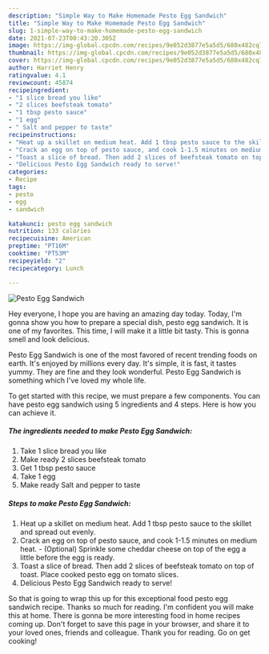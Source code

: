 ```yaml
---
description: "Simple Way to Make Homemade Pesto Egg Sandwich"
title: "Simple Way to Make Homemade Pesto Egg Sandwich"
slug: 1-simple-way-to-make-homemade-pesto-egg-sandwich
date: 2021-07-23T00:43:20.305Z
image: https://img-global.cpcdn.com/recipes/9e052d3877e5a5d5/680x482cq70/pesto-egg-sandwich-recipe-main-photo.jpg
thumbnail: https://img-global.cpcdn.com/recipes/9e052d3877e5a5d5/680x482cq70/pesto-egg-sandwich-recipe-main-photo.jpg
cover: https://img-global.cpcdn.com/recipes/9e052d3877e5a5d5/680x482cq70/pesto-egg-sandwich-recipe-main-photo.jpg
author: Harriet Henry
ratingvalue: 4.1
reviewcount: 45874
recipeingredient:
- "1 slice bread you like"
- "2 slices beefsteak tomato"
- "1 tbsp pesto sauce"
- "1 egg"
- " Salt and pepper to taste"
recipeinstructions:
- "Heat up a skillet on medium heat. Add 1 tbsp pesto sauce to the skillet and spread out evenly."
- "Crack an egg on top of pesto sauce, and cook 1-1.5 minutes on medium heat. (Optional) Sprinkle some cheddar cheese on top of the egg a little before the egg is ready."
- "Toast a slice of bread. Then add 2 slices of beefsteak tomato on top of toast. Place cooked pesto egg on tomato slices."
- "Delicious Pesto Egg Sandwich ready to serve!"
categories:
- Recipe
tags:
- pesto
- egg
- sandwich

katakunci: pesto egg sandwich 
nutrition: 133 calories
recipecuisine: American
preptime: "PT16M"
cooktime: "PT53M"
recipeyield: "2"
recipecategory: Lunch

---
```



![Pesto Egg Sandwich](https://img-global.cpcdn.com/recipes/9e052d3877e5a5d5/680x482cq70/pesto-egg-sandwich-recipe-main-photo.jpg)

Hey everyone, I hope you are having an amazing day today. Today, I'm gonna show you how to prepare a special dish, pesto egg sandwich. It is one of my favorites. This time, I will make it a little bit tasty. This is gonna smell and look delicious.



Pesto Egg Sandwich is one of the most favored of recent trending foods on earth. It's enjoyed by millions every day. It's simple, it is fast, it tastes yummy. They are fine and they look wonderful. Pesto Egg Sandwich is something which I've loved my whole life.


To get started with this recipe, we must prepare a few components. You can have pesto egg sandwich using 5 ingredients and 4 steps. Here is how you can achieve it.

<!--inarticleads1-->

##### The ingredients needed to make Pesto Egg Sandwich:

1. Take 1 slice bread you like
1. Make ready 2 slices beefsteak tomato
1. Get 1 tbsp pesto sauce
1. Take 1 egg
1. Make ready  Salt and pepper to taste




<!--inarticleads2-->

##### Steps to make Pesto Egg Sandwich:

1. Heat up a skillet on medium heat. Add 1 tbsp pesto sauce to the skillet and spread out evenly.
1. Crack an egg on top of pesto sauce, and cook 1-1.5 minutes on medium heat. - (Optional) Sprinkle some cheddar cheese on top of the egg a little before the egg is ready.
1. Toast a slice of bread. Then add 2 slices of beefsteak tomato on top of toast. Place cooked pesto egg on tomato slices.
1. Delicious Pesto Egg Sandwich ready to serve!




So that is going to wrap this up for this exceptional food pesto egg sandwich recipe. Thanks so much for reading. I'm confident you will make this at home. There is gonna be more interesting food in home recipes coming up. Don't forget to save this page in your browser, and share it to your loved ones, friends and colleague. Thank you for reading. Go on get cooking!
